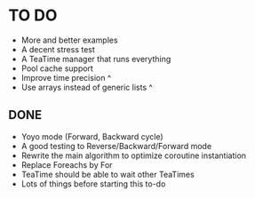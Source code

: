 # TO DO

- More and better examples
- A decent stress test
- A TeaTime manager that runs everything
- Pool cache support
- Improve time precision ^
- Use arrays instead of generic lists ^

## DONE

- Yoyo mode (Forward, Backward cycle)
- A good testing to Reverse/Backward/Forward mode
- Rewrite the main algorithm to optimize coroutine instantiation
- Replace Foreachs by For
- TeaTime should be able to wait other TeaTimes
- Lots of things before starting this to-do
